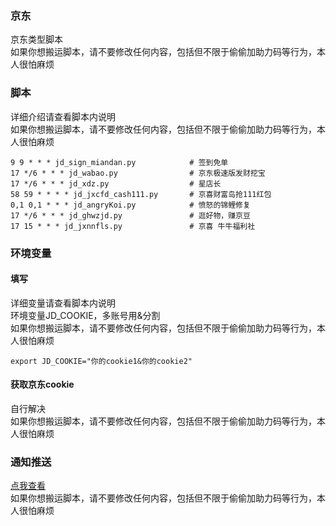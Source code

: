 ### 京东 
京东类型脚本       
如果你想搬运脚本，请不要修改任何内容，包括但不限于偷偷加助力码等行为，本人很怕麻烦         
### 脚本
详细介绍请查看脚本内说明        
如果你想搬运脚本，请不要修改任何内容，包括但不限于偷偷加助力码等行为，本人很怕麻烦             
```
9 9 * * * jd_sign_miandan.py            # 签到免单  
17 */6 * * * jd_wabao.py                # 京东极速版发财挖宝
17 */6 * * * jd_xdz.py                  # 星店长 
58 59 * * * * jd_jxcfd_cash111.py       # 京喜财富岛抢111红包
0,1 0,1 * * * jd_angryKoi.py            # 愤怒的锦鲤修复
17 */6 * * * jd_ghwzjd.py               # 逛好物，赚京豆
17 15 * * * jd_jxnnfls.py               # 京喜 牛牛福利社
```
### 环境变量
#### 填写
详细变量请查看脚本内说明      
环境变量JD_COOKIE，多账号用&分割       
如果你想搬运脚本，请不要修改任何内容，包括但不限于偷偷加助力码等行为，本人很怕麻烦             
```
export JD_COOKIE="你的cookie1&你的cookie2"    
```
#### 获取京东cookie
自行解决    
如果你想搬运脚本，请不要修改任何内容，包括但不限于偷偷加助力码等行为，本人很怕麻烦           
### 通知推送
[点我查看](https://github.com/wuye999/myScripts/blob/main/send.md)        
 如果你想搬运脚本，请不要修改任何内容，包括但不限于偷偷加助力码等行为，本人很怕麻烦          


